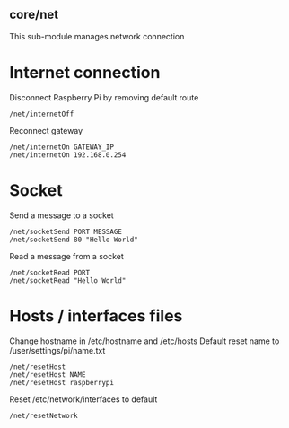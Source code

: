 core/net
--------

This sub-module manages network connection

# Internet connection

Disconnect Raspberry Pi by removing default route
```
/net/internetOff
```

Reconnect gateway
```
/net/internetOn GATEWAY_IP
/net/internetOn 192.168.0.254
```
# Socket

Send a message to a socket
```
/net/socketSend PORT MESSAGE
/net/socketSend 80 "Hello World"
```
Read a message from a socket
```
/net/socketRead PORT
/net/socketRead "Hello World"
```

# Hosts / interfaces files
Change hostname in /etc/hostname and /etc/hosts
Default reset name to /user/settings/pi/name.txt
```
/net/resetHost
/net/resetHost NAME
/net/resetHost raspberrypi
```

Reset /etc/network/interfaces to default
```
/net/resetNetwork
```
